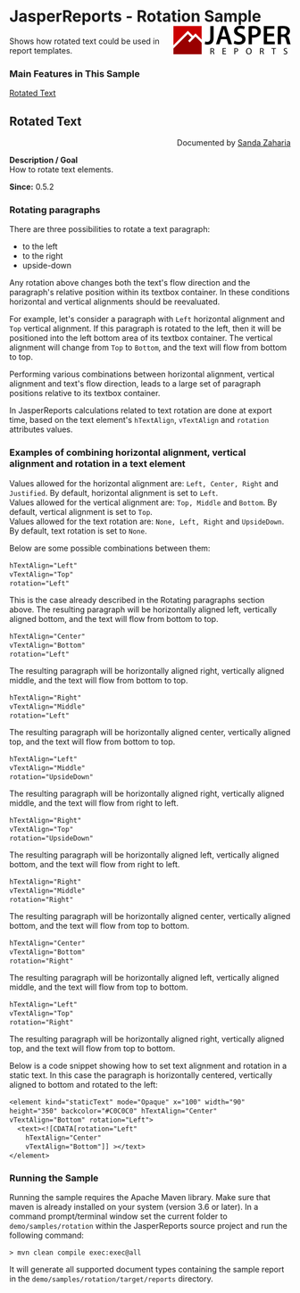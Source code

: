 
# JasperReports - Rotation Sample <img src="../../resources/jasperreports.svg" alt="JasperReports logo" align="right"/>

Shows how rotated text could be used in report templates.

### Main Features in This Sample

[Rotated Text](#rotation)

## <a name='rotation'>Rotated</a> Text
<div align="right">Documented by <a href='mailto:shertage@users.sourceforge.net'>Sanda Zaharia</a></div>

**Description / Goal**\
How to rotate text elements.

**Since:** 0.5.2

### Rotating paragraphs

There are three possibilities to rotate a text paragraph:
- to the left
- to the right
- upside-down

Any rotation above changes both the text's flow direction and the paragraph's relative position within its textbox container. In these conditions horizontal and vertical alignments should be reevaluated.

For example, let's consider a paragraph with `Left` horizontal alignment and `Top` vertical alignment. If this paragraph is rotated to the left, then it will be positioned into the left bottom area of its textbox container. The vertical alignment will change from `Top` to `Bottom`, and the text will flow from bottom to top.

Performing various combinations between horizontal alignment, vertical alignment and text's flow direction, leads to a large set of paragraph positions relative to its textbox container.

In JasperReports calculations related to text rotation are done at export time, based on the text element's `hTextAlign`, `vTextAlign` and `rotation` attributes values.

### Examples of combining horizontal alignment, vertical alignment and rotation in a text element

Values allowed for the horizontal alignment are: `Left, Center, Right` and `Justified`. By default, horizontal alignment is set to `Left`.\
Values allowed for the vertical alignment are: `Top, Middle` and `Bottom`. By default, vertical alignment is set to `Top`.\
Values allowed for the text rotation are: `None, Left, Right` and `UpsideDown`. By default, text rotation is set to `None`.

Below are some possible combinations between them:

```
hTextAlign="Left"
vTextAlign="Top"
rotation="Left"
```

This is the case already described in the Rotating paragraphs section above. The resulting paragraph will be horizontally aligned left, vertically aligned bottom, and the text will flow from bottom to top.

```
hTextAlign="Center"
vTextAlign="Bottom"
rotation="Left"
```

The resulting paragraph will be horizontally aligned right, vertically aligned middle, and the text will flow from bottom to top.

```
hTextAlign="Right"
vTextAlign="Middle"
rotation="Left"
```

The resulting paragraph will be horizontally aligned center, vertically aligned top, and the text will flow from bottom to top.

```
hTextAlign="Left"
vTextAlign="Middle"
rotation="UpsideDown"
```

The resulting paragraph will be horizontally aligned right, vertically aligned middle, and the text will flow from right to left.

```
hTextAlign="Right"
vTextAlign="Top"
rotation="UpsideDown"
```

The resulting paragraph will be horizontally aligned left, vertically aligned bottom, and the text will flow from right to left.

```
hTextAlign="Right"
vTextAlign="Middle"
rotation="Right"
```

The resulting paragraph will be horizontally aligned center, vertically aligned bottom, and the text will flow from top to bottom.

```
hTextAlign="Center"
vTextAlign="Bottom"
rotation="Right"
```

The resulting paragraph will be horizontally aligned left, vertically aligned middle, and the text will flow from top to bottom.

```
hTextAlign="Left"
vTextAlign="Top"
rotation="Right"
```

The resulting paragraph will be horizontally aligned right, vertically aligned top, and the text will flow from top to bottom.

Below is a code snippet showing how to set text alignment and rotation in a static text. In this case the paragraph is horizontally centered, vertically aligned to bottom and rotated to the left:

```
<element kind="staticText" mode="Opaque" x="100" width="90" height="350" backcolor="#C0C0C0" hTextAlign="Center" vTextAlign="Bottom" rotation="Left">
  <text><![CDATA[rotation="Left"
    hTextAlign="Center"
    vTextAlign="Bottom"]] ></text>
</element>
```

### Running the Sample

Running the sample requires the Apache Maven library. Make sure that maven is already installed on your system (version 3.6 or later).
In a command prompt/terminal window set the current folder to `demo/samples/rotation` within the JasperReports source project and run the following command:

```
> mvn clean compile exec:exec@all
```

It will generate all supported document types containing the sample report in the `demo/samples/rotation/target/reports` directory.
